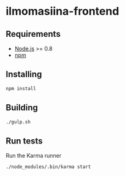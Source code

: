 ilmomasiina-frontend
====================

Requirements
------------
* [Node.js](http://nodejs.org/download/) >= 0.8
* [npm](https://npmjs.org)

Installing
----------
```bash
npm install
```

Building
--------
```bash
./gulp.sh
```

Run tests
---------
Run the Karma runner
```bash
./node_modules/.bin/karma start
```
